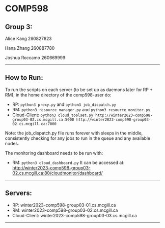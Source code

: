 # COMP598
## Group 3:
Alice Kang 260827823

Hana Zhang 260887780

Joshua Roccamo 260669999

---

## How to Run:

To run the scripts on each server (to be set up as daemons later for RP + RM), in the home directory of the comp598-user do:
- RP: `python3 proxy.py` and `python3 job_dispatch.py`
- RM: `python3 resource_manager.py` and `python3 resource_monitor.py`
- Cloud-Client: `python3 cloud_toolset.py http://winter2023-comp598-group03-02.cs.mcgill.ca:5000 http://winter2023-comp598-group03-02.cs.mcgill.ca:7000`

Note: the job_dispatch.py file runs forever with sleeps in the middle, consistently checking for any jobs to run in the queue and any available nodes.

The monitoring dashboard needs to be run with:
- RM: `python3 cloud_dashboard.py`
It can be accessed at:
http://winter2023-comp598-group03-02.cs.mcgill.ca:80/cloudmonitor/dashboard/

---

## Servers:
- RP: winter2023-comp598-group03-01.cs.mcgill.ca
- RM: winter2023-comp598-group03-02.cs.mcgill.ca
- Cloud-Client: winter2023-comp598-group03-03.cs.mcgill.ca

---